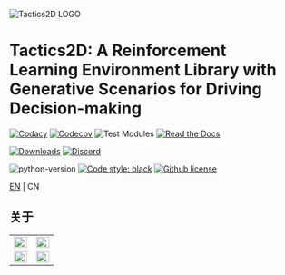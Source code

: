 ![Tactics2D LOGO](https://cdn.jsdelivr.net/gh/MotacillaAlba/image-storage@main/img/Tactics_LOGO_long.jpg)

# Tactics2D: A Reinforcement Learning Environment Library with Generative Scenarios for Driving Decision-making

[![Codacy](https://app.codacy.com/project/badge/Grade/2bb48186b56d4e3ab963121a5923d6b5)](https://app.codacy.com/gh/WoodOxen/tactics2d/dashboard?utm_source=gh&utm_medium=referral&utm_content=&utm_campaign=Badge_grade)
[![Codecov](https://codecov.io/gh/WoodOxen/tactics2d/graph/badge.svg?token=X81Z6AOIMV)](https://codecov.io/gh/WoodOxen/tactics2d)
![Test Modules](https://github.com/WoodOxen/tactics2d/actions/workflows/test_modules.yml/badge.svg?)
[![Read the Docs](https://img.shields.io/readthedocs/tactics2d)](https://tactics2d.readthedocs.io/en/latest/)

[![Downloads](https://img.shields.io/pypi/dm/tactics2d)](https://pypi.org/project/tactics2d/)
[![Discord](https://img.shields.io/discord/1209363816912126003)](https://discordapp.com/widget?id=1209363816912126003&theme=system)

![python-version](https://img.shields.io/badge/Python-3.8%20%7C%203.9%20%7C%203.10%20%7C%203.11-blue)
[![Code style: black](https://img.shields.io/badge/code%20style-black-000000.svg)](https://github.com/psf/black)
[![Github license](https://img.shields.io/github/license/WoodOxen/tactics2d)](https://github.com/WoodOxen/tactics2d/blob/dev/LICENSE)

[EN](README.md) | CN

## 关于


<table><tr><td valign="top" width="50%">
<img src="https://github-readme-stats.vercel.app/api?username=SCP-CN-001&show_icons=true&theme=transparent&count_private=true&hide_border=true" align="left" style="width: 100%" />

</td><td valign="top" width="50%">
<img src="https://github-profile-trophy.vercel.app/?username=SCP-CN-001&column=4&theme=transparent&no-bg=true&no-frame=true&margin-w=10" align="left" style="width: 100%" />
<!-- https://github.com/anuraghazra/github-readme-stats -->
</td></tr>

<tr><td valign="top" width="50%">
<img src="https://github-readme-streak-stats.herokuapp.com?user=SCP-CN-001&theme=transparent&hide_border=true" align="left" style="width: 100%" />
  
<!-- https://github.com/ryo-ma/github-profile-trophy -->

</td><td valign="top" width="50%">
<img src="https://github-readme-stats.vercel.app/api/wakatime?username=motacillaalba&theme=transparent&layout=compact&langs_count=12&hide_border=true" align="left" style="width: 100%" />

</td></tr></table>

